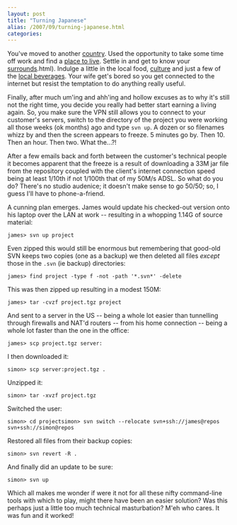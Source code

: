 ```yaml
---
layout: post
title: "Turning Japanese"
alias: /2007/09/turning-japanese.html
categories:
---
```

You've moved to another [country](http://web.mac.com/jessecaah/Site/Blog/Entries/2007/7/17_Arriving_in_Iwama.html). Used the opportunity to take some time off work and find a [place to live](http://web.mac.com/jessecaah/Site/Blog/Entries/2007/7/19_New_House.html). Settle in and get to know your [surrounds](http://web.mac.com/jessecaah/Site/Blog/Entries/2007/8/2_a_day_at_the_beach_..._well_..umm%2C_the_lake_%3B).html). Indulge a little in the local food, [culture](http://web.mac.com/jessecaah/Site/Blog/Entries/2007/8/28_Iwama_Matsuri.html) and just a few of the [local beverages](http://web.mac.com/jessecaah/Site/Blog/Entries/2007/9/2_Farewell_Party.html). Your wife get's bored so you get connected to the internet but resist the temptation to do anything really useful.

Finally, after much um'ing and ahh'ing and hollow excuses as to why it's still not the right time, you decide you really had better start earning a living again. So, you make sure the VPN still allows you to connect to your customer's servers, switch to the directory of the project you were working all those weeks (ok months) ago and type `svn up`. A dozen or so filenames whizz by and then the screen appears to freeze. 5 minutes go by. Then 10. Then an hour. Then two. What the...?!

After a few emails back and forth between the customer's technical people it becomes apparent that the freeze is a result of downloading a 33M jar file from the repository coupled with the client's internet connection speed being at least 1/10th if not 1/100th that of my 50M/s ADSL. So what do you do? There's no studio audenice; it doesn't make sense to go 50/50; so, I guess I'll have to phone-a-friend.

A cunning plan emerges. James would update his checked-out version onto his laptop over the LAN at work -- resulting in a whopping 1.14G of source material:

```
james> svn up project
```

Even zipped this would still be enormous but remembering that good-old SVN keeps two copies (one as a backup) we then deleted all files _except_ those in the `.svn` (ie backup) directories:

```
james> find project -type f -not -path '*.svn*' -delete
```

This was then zipped up resulting in a modest 150M:

```
james> tar -cvzf project.tgz project
```

And sent to a server in the US -- being a whole lot easier than tunnelling through firewalls and NAT'd routers -- from his home connection -- being a whole lot faster than the one in the office:

```
james> scp project.tgz server:
```

I then downloaded it:

```
simon> scp server:project.tgz .
```

Unzipped it:

```
simon> tar -xvzf project.tgz
```

Switched the user:

```
simon> cd projectsimon> svn switch --relocate svn+ssh://james@repos svn+ssh://simon@repos
```

Restored all files from their backup copies:

```
simon> svn revert -R .
```

And finally did an update to be sure:

```
simon> svn up
```

Which all makes me wonder if were it not for all these nifty command-line tools with which to play, might there have been an easier solution? Was this perhaps just a little too much technical masturbation? M'eh who cares. It was fun and it worked!
